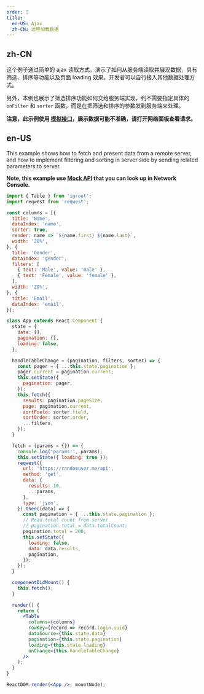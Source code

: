 ```yaml
---
order: 9
title:
  en-US: Ajax
  zh-CN: 远程加载数据
---
```


## zh-CN

这个例子通过简单的 ajax 读取方式，演示了如何从服务端读取并展现数据，具有筛选、排序等功能以及页面 loading 效果。开发者可以自行接入其他数据处理方式。

另外，本例也展示了筛选排序功能如何交给服务端实现，列不需要指定具体的 `onFilter` 和 `sorter` 函数，而是在把筛选和排序的参数发到服务端来处理。

**注意，此示例使用 [模拟接口](https://randomuser.me)，展示数据可能不准确，请打开网络面板查看请求。**

## en-US

This example shows how to fetch and present data from a remote server, and how to implement filtering and sorting in server side by sending related parameters to server.

**Note, this example use [Mock API](https://randomuser.me) that you can look up in Network Console.**

````jsx
import { Table } from 'igroot';
import reqwest from 'reqwest';

const columns = [{
  title: 'Name',
  dataIndex: 'name',
  sorter: true,
  render: name => `${name.first} ${name.last}`,
  width: '20%',
}, {
  title: 'Gender',
  dataIndex: 'gender',
  filters: [
    { text: 'Male', value: 'male' },
    { text: 'Female', value: 'female' },
  ],
  width: '20%',
}, {
  title: 'Email',
  dataIndex: 'email',
}];

class App extends React.Component {
  state = {
    data: [],
    pagination: {},
    loading: false,
  };

  handleTableChange = (pagination, filters, sorter) => {
    const pager = { ...this.state.pagination };
    pager.current = pagination.current;
    this.setState({
      pagination: pager,
    });
    this.fetch({
      results: pagination.pageSize,
      page: pagination.current,
      sortField: sorter.field,
      sortOrder: sorter.order,
      ...filters,
    });
  }

  fetch = (params = {}) => {
    console.log('params:', params);
    this.setState({ loading: true });
    reqwest({
      url: 'https://randomuser.me/api',
      method: 'get',
      data: {
        results: 10,
        ...params,
      },
      type: 'json',
    }).then((data) => {
      const pagination = { ...this.state.pagination };
      // Read total count from server
      // pagination.total = data.totalCount;
      pagination.total = 200;
      this.setState({
        loading: false,
        data: data.results,
        pagination,
      });
    });
  }

  componentDidMount() {
    this.fetch();
  }

  render() {
    return (
      <Table
        columns={columns}
        rowKey={record => record.login.uuid}
        dataSource={this.state.data}
        pagination={this.state.pagination}
        loading={this.state.loading}
        onChange={this.handleTableChange}
      />
    );
  }
}

ReactDOM.render(<App />, mountNode);
````
